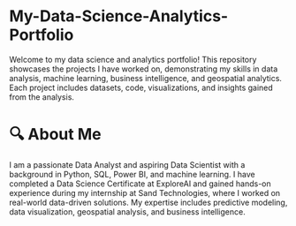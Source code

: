 # My-Data-Science-Analytics-Portfolio
Welcome to my data science and analytics portfolio! This repository showcases the projects I have worked on, demonstrating my skills in data analysis, machine learning, business intelligence, and geospatial analytics. Each project includes datasets, code, visualizations, and insights gained from the analysis.

# 🔍 About Me
I am a passionate Data Analyst and aspiring Data Scientist with a background in Python, SQL, Power BI, and machine learning. I have completed a Data Science Certificate at ExploreAI and gained hands-on experience during my internship at Sand Technologies, where I worked on real-world data-driven solutions. My expertise includes predictive modeling, data visualization, geospatial analysis, and business intelligence.
